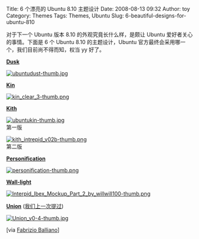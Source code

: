 Title: 6 个漂亮的 Ubuntu 8.10 主题设计
Date: 2008-08-13 09:32
Author: toy
Category: Themes
Tags: Themes, Ubuntu
Slug: 6-beautiful-designs-for-ubuntu-810

对于下一个 Ubuntu 版本 8.10 的外观究竟长什么样，是颇让 Ubuntu
爱好者关心的事情。下面是 6 个 Ubuntu 8.10 的主题设计，Ubuntu
官方最终会采用哪一个，我们目前尚不得而知，权当 yy 好了。

**[Dusk](https://wiki.ubuntu.com/Artwork/Incoming/Intrepid/DustTheme)**

[![ubuntudust-thumb.jpg](http://i.linuxtoy.org/i/2008/08/ubuntudust-thumb.jpg)](http://i.linuxtoy.org/i/2008/08/ubuntudust.jpg)

**[Kin](https://wiki.ubuntu.com/Artwork/Incoming/Intrepid/Kin_Intrepid)**

[![kin\_clear\_3-thumb.png](http://i.linuxtoy.org/i/2008/08/kin_clear_3-thumb.png)](http://i.linuxtoy.org/i/2008/08/kin_clear_3.png)

**[Kith](https://wiki.ubuntu.com/Artwork/Incoming/Intrepid/Kith_Intrepid)**

[![ubuntukin-thumb.jpg](http://i.linuxtoy.org/i/2008/08/ubuntukin-thumb.jpg)](http://i.linuxtoy.org/i/2008/08/ubuntukin.jpg)  
第一版

[![kith\_intrepid\_v02b-thumb.png](http://i.linuxtoy.org/i/2008/08/kith_intrepid_v02b-thumb.png)](http://i.linuxtoy.org/i/2008/08/kith_intrepid_v02b.png)  
第二版

**[Personification](https://wiki.ubuntu.com/Artwork/Incoming/Intrepid/Personification)**

[![personification-thumb.png](http://i.linuxtoy.org/i/2008/08/personification-thumb.png)](http://i.linuxtoy.org/i/2008/08/personification.png)

**[Wall-light](https://wiki.ubuntu.com/Artwork/Incoming/Intrepid/Wall-light)**

[![Interpid\_Ibex\_Mockup\_Part\_2\_by\_willwill100-thumb.png](http://i.linuxtoy.org/i/2008/08/Interpid_Ibex_Mockup_Part_2_by_willwill100-thumb.png)](http://i.linuxtoy.org/i/2008/08/Interpid_Ibex_Mockup_Part_2_by_willwill100.png)

**[Union](https://wiki.ubuntu.com/Artwork/Incoming/Hardy/Alternate/Union)**
([我们上一次提过](http://linuxtoy.org/archives/ubuntunion.html))

[![Union\_v0-4-thumb.jpg](http://i.linuxtoy.org/i/2008/08/Union_v0-4-thumb.jpg)](http://i.linuxtoy.org/i/2008/08/Union_v0-4.jpg)

[via [Fabrizio
Balliano](http://fabrizioballiano.net/2008/08/12/beautiful-designs-for-ubuntu-810-intrepid-ibex/)]
